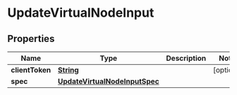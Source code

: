 

# UpdateVirtualNodeInput

<zonbook></zonbook><xhtml></xhtml>

## Properties

| Name | Type | Description | Notes |
|------------ | ------------- | ------------- | -------------|
|**clientToken** | [**String**](String.md) |  |  [optional] |
|**spec** | [**UpdateVirtualNodeInputSpec**](UpdateVirtualNodeInputSpec.md) |  |  |




